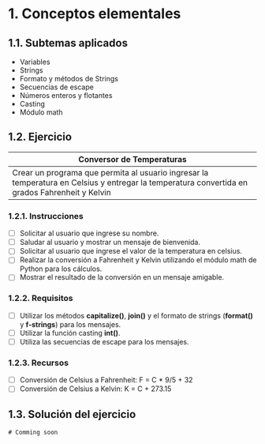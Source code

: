 # 1. Conceptos elementales

## 1.1. Subtemas aplicados

- Variables
- Strings
- Formato y métodos de Strings
- Secuencias de escape
- Números enteros y flotantes
- Casting
- Módulo math

## 1.2. Ejercicio

| Conversor de Temperaturas |
| ------------ |
| Crear un programa que permita al usuario ingresar la temperatura en Celsius y entregar la temperatura convertida en grados Fahrenheit y Kelvin | 

### 1.2.1. Instrucciones

-   [ ] Solicitar al usuario que ingrese su nombre. 
-   [ ] Saludar al usuario y mostrar un mensaje de bienvenida.
-   [ ] Solicitar al usuario que ingrese el valor de la temperatura en celsius.
-   [ ] Realizar la conversión a Fahrenheit y Kelvin utilizando el módulo math de Python para los cálculos.
-   [ ] Mostrar el resultado de la conversión en un mensaje amigable.

### 1.2.2. Requisitos

-   [ ] Utilizar los métodos **capitalize()**, **join()** y el formato de strings (**format()** y **f-strings**) para los mensajes.
-   [ ] Utilizar la función casting **int()**. 
-   [ ] Utiliza las secuencias de escape para los mensajes.

### 1.2.3. Recursos

-   [ ] Conversión de Celsius a Fahrenheit: F = C * 9/5 + 32
-   [ ] Conversión de Celsius a Kelvin: K = C + 273.15

## 1.3. Solución del ejercicio

    # Comming soon
